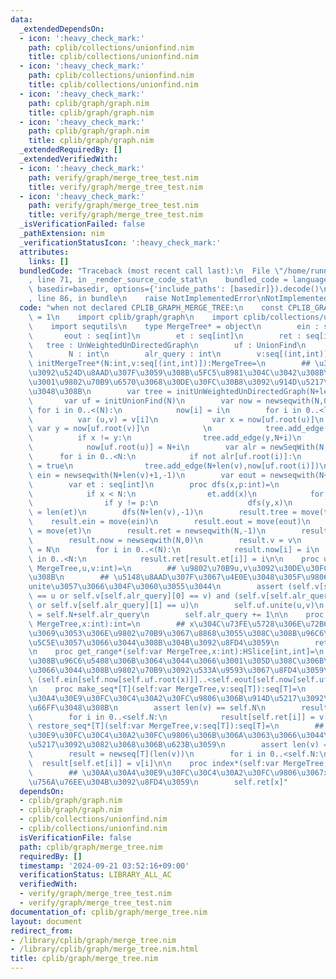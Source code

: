 ```yaml
---
data:
  _extendedDependsOn:
  - icon: ':heavy_check_mark:'
    path: cplib/collections/unionfind.nim
    title: cplib/collections/unionfind.nim
  - icon: ':heavy_check_mark:'
    path: cplib/collections/unionfind.nim
    title: cplib/collections/unionfind.nim
  - icon: ':heavy_check_mark:'
    path: cplib/graph/graph.nim
    title: cplib/graph/graph.nim
  - icon: ':heavy_check_mark:'
    path: cplib/graph/graph.nim
    title: cplib/graph/graph.nim
  _extendedRequiredBy: []
  _extendedVerifiedWith:
  - icon: ':heavy_check_mark:'
    path: verify/graph/merge_tree_test.nim
    title: verify/graph/merge_tree_test.nim
  - icon: ':heavy_check_mark:'
    path: verify/graph/merge_tree_test.nim
    title: verify/graph/merge_tree_test.nim
  _isVerificationFailed: false
  _pathExtension: nim
  _verificationStatusIcon: ':heavy_check_mark:'
  attributes:
    links: []
  bundledCode: "Traceback (most recent call last):\n  File \"/home/runner/.local/lib/python3.10/site-packages/onlinejudge_verify/documentation/build.py\"\
    , line 71, in _render_source_code_stat\n    bundled_code = language.bundle(stat.path,\
    \ basedir=basedir, options={'include_paths': [basedir]}).decode()\n  File \"/home/runner/.local/lib/python3.10/site-packages/onlinejudge_verify/languages/nim.py\"\
    , line 86, in bundle\n    raise NotImplementedError\nNotImplementedError\n"
  code: "when not declared CPLIB_GRAPH_MERGE_TREE:\n    const CPLIB_GRAPH_MERGE_TREE*\
    \ = 1\n    import cplib/graph/graph\n    import cplib/collections/unionfind\n\
    \    import sequtils\n    type MergeTree* = object\n        ein : seq[int]\n \
    \       eout : seq[int]\n        et : seq[int]\n        ret : seq[int]\n     \
    \   tree : UnWeightedUnDirectedGraph\n        uf : UnionFind\n        now : seq[int]\n\
    \        N : int\n        alr_query : int\n        v:seq[(int,int)]\n    proc\
    \ initMergeTree*(N:int,v:seq[(int,int)]):MergeTree=\n        ## \u30AF\u30A8\u30EA\
    \u3092\u524D\u8AAD\u307F\u3059\u308B\u5FC5\u8981\u304C\u3042\u308B\u306E\u3067\
    \u3001\u9802\u70B9\u6570\u3068\u30DE\u30FC\u30B8\u3092\u914D\u5217\u3067\u4E0E\
    \u3048\u308B\n        var tree = initUnWeightedUnDirectedGraph(N+len(v)+1)\n \
    \       var uf = initUnionFind(N)\n        var now = newseqwith(N,0)\n       \
    \ for i in 0..<(N):\n            now[i] = i\n        for i in 0..<len(v):\n  \
    \          var (u,v) = v[i]\n            var x = now[uf.root(u)]\n           \
    \ var y = now[uf.root(v)]\n            \n            tree.add_edge(x,N+i)\n  \
    \          if x != y:\n                tree.add_edge(y,N+i)\n            uf.unite(u,v)\n\
    \            now[uf.root(u)] = N+i\n        var alr = newSeqWith(N,false)\n  \
    \      for i in 0..<N:\n            if not alr[uf.root(i)]:\n                alr[uf.root(i)]\
    \ = true\n                tree.add_edge(N+len(v),now[uf.root(i)])\n        var\
    \ ein = newseqwith(N+len(v)+1,-1)\n        var eout = newseqwith(N+len(v)+1,-1)\n\
    \        var et : seq[int]\n        proc dfs(x,p:int)=\n            ein[x] = len(et)\n\
    \            if x < N:\n                et.add(x)\n            for y in tree[x]:\n\
    \                if y != p:\n                    dfs(y,x)\n            eout[x]\
    \ = len(et)\n        dfs(N+len(v),-1)\n        result.tree = move(tree)\n    \
    \    result.ein = move(ein)\n        result.eout = move(eout)\n        result.et\
    \ = move(et)\n        result.ret = newseqwith(N,-1)\n        result.uf = initUnionFind(N)\n\
    \        result.now = newseqwith(N,0)\n        result.v = v\n        result.N\
    \ = N\n        for i in 0..<(N):\n            result.now[i] = i\n        for i\
    \ in 0..<N:\n            result.ret[result.et[i]] = i\n\n    proc unite*(self:var\
    \ MergeTree,u,v:int)=\n        ## \u9802\u70B9u,v\u3092\u30DE\u30FC\u30B8\u3059\
    \u308B\n        ## \u5148\u8AAD\u307F\u3067\u4E0E\u3048\u305F\u9806\u756A\u306B\
    unite\u3057\u3066\u304F\u3060\u3055\u3044\n        assert (self.v[self.alr_query][0]\
    \ == u or self.v[self.alr_query][0] == v) and (self.v[self.alr_query][1] == v\
    \ or self.v[self.alr_query][1] == u)\n        self.uf.unite(u,v)\n        self.now[self.uf.root(u)]\
    \ = self.N+self.alr_query\n        self.alr_query += 1\n\n    proc get_id*(self:var\
    \ MergeTree,x:int):int=\n        ## x\u304C\u73FE\u5728\u306E\u72B6\u614B\u3067\
    \u3069\u3053\u306E\u9802\u70B9\u3067\u8868\u3055\u308C\u308B\u96C6\u5408\u306B\
    \u5C5E\u3057\u3066\u3044\u308B\u304B\u3092\u8FD4\u3059\n        return self.now[self.uf.root(x)]\n\
    \n    proc get_range*(self:var MergeTree,x:int):HSlice[int,int]=\n        ## \u3042\
    \u308B\u96C6\u5408\u306B\u3064\u3044\u3066\u3001\u305D\u308C\u306B\u5C5E\u3057\
    \u3066\u3044\u308B\u9802\u70B9\u3092\u533A\u9593\u3067\u8FD4\u3059\n        return\
    \ (self.ein[self.now[self.uf.root(x)]]..<self.eout[self.now[self.uf.root(x)]])\n\
    \n    proc make_seq*[T](self:var MergeTree,v:seq[T]):seq[T]=\n        ## \u30AA\
    \u30A4\u30E9\u30FC\u30C4\u30A2\u30FC\u9806\u306B\u914D\u5217\u3092\u4E26\u3073\
    \u66FF\u3048\u308B\n        assert len(v) == self.N\n        result = newseq[T](len(v))\n\
    \        for i in 0..<self.N:\n            result[self.ret[i]] = v[i]\n\n    proc\
    \ restore_seq*[T](self:var MergeTree,v:seq[T]):seq[T]=\n        ## \u30AA\u30A4\
    \u30E9\u30FC\u30C4\u30A2\u30FC\u9806\u306B\u306A\u3063\u3066\u3044\u308B\u914D\
    \u5217\u3092\u3082\u3068\u306B\u623B\u3059\n        assert len(v) == self.N\n\
    \        result = newseq[T](len(v))\n        for i in 0..<self.N:\n          \
    \  result[self.et[i]] = v[i]\n\n    proc index*(self:var MergeTree,x:int):int=\n\
    \        ## \u30AA\u30A4\u30E9\u30FC\u30C4\u30A2\u30FC\u9806\u3067x\u306F\u4F55\
    \u756A\u76EE\u304B\u3092\u8FD4\u3059\n        self.ret[x]"
  dependsOn:
  - cplib/graph/graph.nim
  - cplib/graph/graph.nim
  - cplib/collections/unionfind.nim
  - cplib/collections/unionfind.nim
  isVerificationFile: false
  path: cplib/graph/merge_tree.nim
  requiredBy: []
  timestamp: '2024-09-21 03:52:16+09:00'
  verificationStatus: LIBRARY_ALL_AC
  verifiedWith:
  - verify/graph/merge_tree_test.nim
  - verify/graph/merge_tree_test.nim
documentation_of: cplib/graph/merge_tree.nim
layout: document
redirect_from:
- /library/cplib/graph/merge_tree.nim
- /library/cplib/graph/merge_tree.nim.html
title: cplib/graph/merge_tree.nim
---
```

